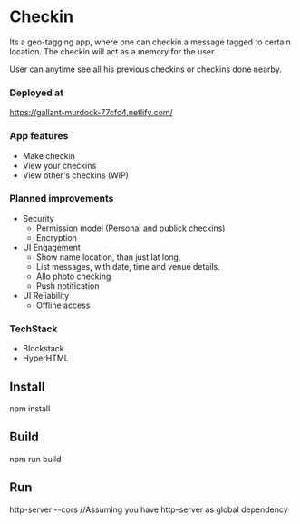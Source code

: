 # Checkin

Its a geo-tagging app, where one can checkin a message tagged to certain location. The checkin will act as a memory for the user.

User can anytime see all his previous checkins or checkins done nearby.

### Deployed at 
https://gallant-murdock-77cfc4.netlify.com/

### App features
* Make checkin
* View your checkins
* View other's checkins (WIP)

### Planned improvements
* Security
  * Permission model (Personal and publick checkins)
  * Encryption
* UI Engagement
  * Show name location, than just lat long.
  * List messages, with date, time and venue details.
  * Allo photo checking
  * Push notification
* UI Reliability
  * Offline access
  
### TechStack
* Blockstack
* HyperHTML


## Install

npm install

## Build

npm run build

## Run

http-server --cors //Assuming you have http-server as global dependency
